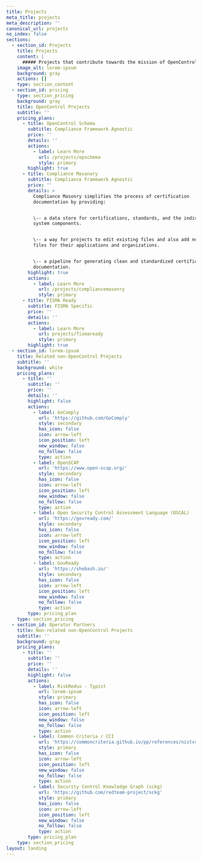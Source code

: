 ```yaml
---
title: Projects
meta_title: projects
meta_description: ''
canonical_url: projects
no_index: false
sections:
  - section_id: Projects
    title: Projects
    content: |
      ##### Projects that contribute towards the mission of OpenControl.
    image_alt: lorem-ipsum
    background: gray
    actions: []
    type: section_content
  - section_id: pricing
    type: section_pricing
    background: gray
    title: OpenControl Projects
    subtitle: ''
    pricing_plans:
      - title: OpenControl Schema
        subtitle: Compliance Framework Agnostic
        price: ''
        details: ''
        actions:
          - label: Learn More
            url: /projects/opschema
            style: primary
        highlight: true
      - title: Compliance Masonary
        subtitle: Compliance Framework Agnostic
        price: ''
        details: >
          Compliance Masonry simplifies the process of certification
          documentation by providing:


          \-- a data store for certifications, standards, and the individual
          system components.


          \-- a way for projects to edit existing files and also add new control
          files for their applications and organizations.


          \-- a pipeline for generating clean and standardized certification
          documentation.
        highlight: true
        actions:
          - label: Learn More
            url: /projects/compliancemasonry
            style: primary
      - title: FISMA Ready
        subtitle: FISMA Specific
        price: ''
        details: ''
        actions:
          - label: Learn More
            url: projects/fismaready
            style: primary
        highlight: true
  - section_id: lorem-ipsum
    title: Related non-OpenControl Projects
    subtitle: ''
    background: white
    pricing_plans:
      - title: ''
        subtitle: ''
        price: ''
        details: ''
        highlight: false
        actions:
          - label: GoComply
            url: 'https://github.com/GoComply'
            style: secondary
            has_icon: false
            icon: arrow-left
            icon_position: left
            new_window: false
            no_follow: false
            type: action
          - label: OpenSCAP
            url: 'https://www.open-scap.org/'
            style: secondary
            has_icon: false
            icon: arrow-left
            icon_position: left
            new_window: false
            no_follow: false
            type: action
          - label: Open Security Control Assessment Language (OSCAL)
            url: 'https://govready.com/'
            style: secondary
            has_icon: false
            icon: arrow-left
            icon_position: left
            new_window: false
            no_follow: false
            type: action
          - label: GovReady
            url: 'https://shebash.io/'
            style: secondary
            has_icon: false
            icon: arrow-left
            icon_position: left
            new_window: false
            no_follow: false
            type: action
        type: pricing_plan
    type: section_pricing
  - section_id: Operator Partners
    title: Non-related non-OpenControl Projects
    subtitle: ''
    background: gray
    pricing_plans:
      - title: ''
        subtitle: ''
        price: ''
        details: ''
        highlight: false
        actions:
          - label: RiskRedux - Typist
            url: lorem-ipsum
            style: primary
            has_icon: false
            icon: arrow-left
            icon_position: left
            new_window: false
            no_follow: false
            type: action
          - label: Common Criteria / CCI
            url: 'https://commoncriteria.github.io/pp/references/nistvscci.html'
            style: primary
            has_icon: false
            icon: arrow-left
            icon_position: left
            new_window: false
            no_follow: false
            type: action
          - label: Security Control Knowledge Graph (sckg)
            url: 'https://github.com/redteam-project/sckg'
            style: primary
            has_icon: false
            icon: arrow-left
            icon_position: left
            new_window: false
            no_follow: false
            type: action
        type: pricing_plan
    type: section_pricing
layout: landing
---
```

